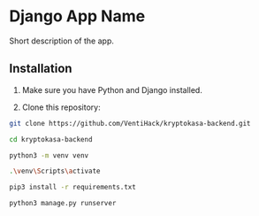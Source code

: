# Django App Name

Short description of the app.

## Installation

1. Make sure you have Python and Django installed.

2. Clone this repository:

```bash
git clone https://github.com/VentiHack/kryptokasa-backend.git
```
```bash
cd kryptokasa-backend
```
```bash
python3 -m venv venv
```
```bash
.\venv\Scripts\activate
```
```bash
pip3 install -r requirements.txt
```

```bash
python3 manage.py runserver
```
